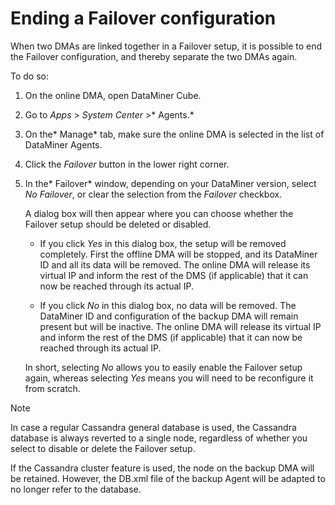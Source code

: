 # Ending a Failover configuration

When two DMAs are linked together in a Failover setup, it is possible to end the Failover configuration, and thereby separate the two DMAs again.

To do so:

1. On the online DMA, open DataMiner Cube.

2. Go to *Apps* > *System Center* >* Agents.*

3. On the* Manage* tab, make sure the online DMA is selected in the list of DataMiner Agents.

4. Click the *Failover* button in the lower right corner.

5. In the* Failover* window, depending on your DataMiner version, select *No Failover*, or clear the selection from the *Failover* checkbox.

    A dialog box will then appear where you can choose whether the Failover setup should be deleted or disabled.

    - If you click *Yes* in this dialog box, the setup will be removed completely. First the offline DMA will be stopped, and its DataMiner ID and all its data will be removed. The online DMA will release its virtual IP and inform the rest of the DMS (if applicable) that it can now be reached through its actual IP.

    - If you click *No* in this dialog box, no data will be removed. The DataMiner ID and configuration of the backup DMA will remain present but will be inactive. The online DMA will release its virtual IP and inform the rest of the DMS (if applicable) that it can now be reached through its actual IP.

    In short, selecting *No* allows you to easily enable the Failover setup again, whereas selecting *Yes* means you will need to be reconfigure it from scratch.

> [!NOTE]
> In case a regular Cassandra general database is used, the Cassandra database is always reverted to a single node, regardless of whether you select to disable or delete the Failover setup. 
>
> If the Cassandra cluster feature is used, the node on the backup DMA will be retained. However, the DB.xml file of the backup Agent will be adapted to no longer refer to the database.
>
